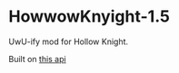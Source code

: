 # HowwowKnyight-1.5
UwU-ify mod for Hollow Knight.

Built on [this api](https://github.com/hk-modding/api/actions/runs/998921662)

